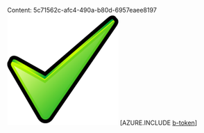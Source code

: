 Content: 5c71562c-afc4-490a-b80d-6957eaee8197![image](bf413ce9-1ca5-45bb-a170-323ba72d7416.png)
[AZURE.INCLUDE [b-token](dd141f7d-6406-42f7-96bc-ae0b7619e680.md)]
